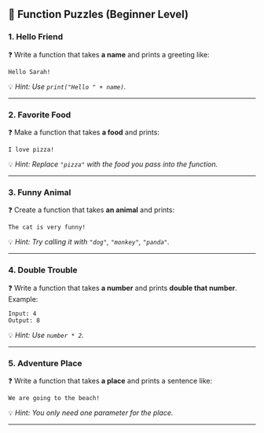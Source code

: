 

## 📝 Function Puzzles (Beginner Level)

### 1. Hello Friend

❓ Write a function that takes **a name** and prints a greeting like:

```
Hello Sarah!
```

💡 *Hint: Use `print("Hello " + name)`.*

---

### 2. Favorite Food

❓ Make a function that takes **a food** and prints:

```
I love pizza!
```

💡 *Hint: Replace `"pizza"` with the food you pass into the function.*

---

### 3. Funny Animal

❓ Create a function that takes **an animal** and prints:

```
The cat is very funny!
```

💡 *Hint: Try calling it with `"dog"`, `"monkey"`, `"panda"`.*

---

### 4. Double Trouble

❓ Write a function that takes **a number** and prints **double that number**.
Example:

```
Input: 4  
Output: 8
```

💡 *Hint: Use `number * 2`.*

---

### 5. Adventure Place

❓ Write a function that takes **a place** and prints a sentence like:

```
We are going to the beach!
```

💡 *Hint: You only need one parameter for the place.*

---

